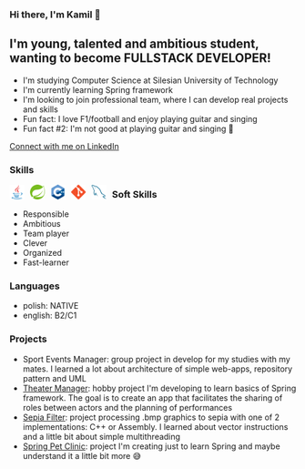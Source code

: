 ### Hi there, I'm Kamil 👋

## I'm young, talented and ambitious student, wanting to become FULLSTACK DEVELOPER!
- I'm studying Computer Science at Silesian University of Technology
- I'm currently learning Spring framework
- I'm looking to join professional team, where I can develop real projects and skills
- Fun fact: I love F1/football and enjoy playing guitar and singing
- Fun fact #2: I'm not good at playing guitar and singing 🤣

[Connect with me on LinkedIn](https://www.linkedin.com/in/k-musialowski)

### Skills
<img align="left" alt="JAVA" width="26px" src="https://github.com/devicons/devicon/blob/v2.15.1/icons/java/java-original.svg" style="padding-right:10px;" />
<img align="left" alt="SPRING" width="26px" src="https://github.com/devicons/devicon/blob/v2.15.1/icons/spring/spring-original.svg" style="padding-right:10px;" />
<img align="left" alt="C++" width="26px" src="https://github.com/devicons/devicon/blob/v2.15.1/icons/cplusplus/cplusplus-original.svg" style="padding-right:10px;" />
<img align="left" alt="GIT" width="26px" src="https://github.com/devicons/devicon/blob/v2.15.1/icons/git/git-original.svg" style="padding-right:10px;" />
<img align="left" alt="MYSQL" width="26px" src="https://github.com/devicons/devicon/blob/master/icons/mysql/mysql-original.svg" style="padding-right:10px;" />


### Soft Skills

- Responsible
- Ambitious
- Team player
- Clever
- Organized
- Fast-learner

### Languages

- polish: NATIVE
- english: B2/C1

### Projects

- Sport Events Manager: group project in develop for my studies with my mates. I learned a lot about architecture of simple web-apps, repository pattern and UML
- [Theater Manager](https://github.com/KamilMusialowski/Theater_Manager): hobby project I'm developing to learn basics of Spring framework. The goal is to create an app that facilitates the sharing of roles between actors and the planning of performances
- [Sepia Filter](https://github.com/KamilMusialowski/Sepia-ASM-project): project processing .bmp graphics to sepia with one of 2 implementations: C++ or Assembly. I learned about vector instructions and a little bit about simple multithreading
- [Spring Pet Clinic](): project I'm creating just to learn Spring and maybe understand it a little bit more 😅
